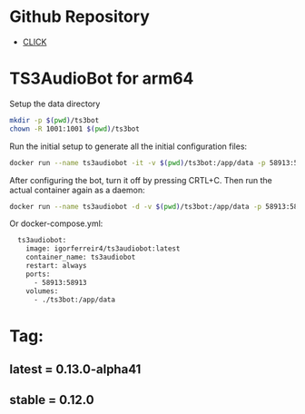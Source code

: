 # Github Repository

- [CLICK](https://github.com/igorferreir4/docker/tree/main/containers)

# TS3AudioBot for arm64

Setup the data directory
```sh
mkdir -p $(pwd)/ts3bot
chown -R 1001:1001 $(pwd)/ts3bot
```

Run the initial setup to generate all the initial configuration files:
```sh
docker run --name ts3audiobot -it -v $(pwd)/ts3bot:/app/data -p 58913:58913 igorferreir4/ts3audiobot:latest
```

After configuring the bot, turn it off by pressing CRTL+C. Then run the actual container again as a daemon:
```sh
docker run --name ts3audiobot -d -v $(pwd)/ts3bot:/app/data -p 58913:58913 igorferreir4/ts3audiobot:latest
```

Or docker-compose.yml:
```sh
  ts3audiobot:
    image: igorferreir4/ts3audiobot:latest
    container_name: ts3audiobot
    restart: always
    ports:
      - 58913:58913
    volumes:
      - ./ts3bot:/app/data
```

# Tag: 
## latest = 0.13.0-alpha41
## stable = 0.12.0